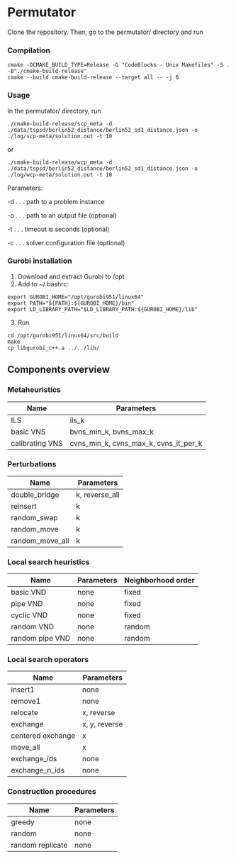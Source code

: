 # Permutator

Clone the repository. Then, go to the permutator/ directory and run

### Compilation
```
cmake -DCMAKE_BUILD_TYPE=Release -G "CodeBlocks - Unix Makefiles" -S . -B"./cmake-build-release"
cmake --build cmake-build-release --target all -- -j 6
```

### Usage
In the permutator/ directory, run
```
./cmake-build-release/scp_meta -d ./data/tspsd/berlin52_distance/berlin52_sd1_distance.json -o ./log/scp-meta/solution.out -t 10
```
or
```
./cmake-build-release/wcp_meta -d ./data/tspsd/berlin52_distance/berlin52_sd1_distance.json -o ./log/wcp-meta/solution.out -t 10
```
Parameters:

-d . . . path to a problem instance

-o . . . path to an output file (optional)

-t . . . timeout is seconds (optional)

-c . . . solver configuration file (optional)


### Gurobi installation
1) Download and extract Gurobi to /opt
2) Add to ~/.bashrc:
```
export GUROBI_HOME="/opt/gurobi951/linux64"
export PATH="${PATH}:${GUROBI_HOME}/bin"
export LD_LIBRARY_PATH="$LD_LIBRARY_PATH:${GUROBI_HOME}/lib"
```
3) Run
```
cd /opt/gurobi951/linux64/src/build
make
cp libgurobi_c++.a ../../lib/
```


## Components overview

### Metaheuristics
| Name            | Parameters                            |
|-----------------|---------------------------------------|
| ILS             | ils_k                                 |
| basic VNS       | bvns_min_k, bvns_max_k                |
| calibrating VNS | cvns_min_k, cvns_max_k, cvns_it_per_k |

### Perturbations
| Name            | Parameters     |
|-----------------|----------------|
| double_bridge   | k, reverse_all |
| reinsert        | k              |
| random_swap     | k              |
| random_move     | k              |
| random_move_all | k              |

### Local search heuristics
| Name            | Parameters | Neighborhood order |
|-----------------|------------|--------------------|
| basic VND       | none       | fixed              |
| pipe VND        | none       | fixed              |
| cyclic VND      | none       | fixed              |
| random VND      | none       | random             |
| random pipe VND | none       | random             |

### Local search operators
| Name              | Parameters    |
|-------------------|---------------|
| insert1           | none          |
| remove1           | none          |
| relocate          | x, reverse    |
| exchange          | x, y, reverse |
| centered exchange | x             |
| move_all          | x             |
| exchange_ids      | none          |
| exchange_n_ids    | none          |

### Construction procedures
| Name             | Parameters |
|------------------|------------|
| greedy           | none       |
| random           | none       |
| random replicate | none       |


